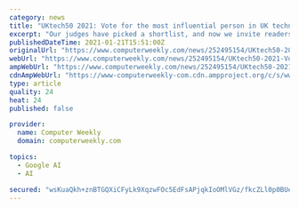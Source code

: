 ```yaml
---
category: news
title: "UKtech50 2021: Vote for the most influential person in UK technology"
excerpt: "Our judges have picked a shortlist, and now we invite readers to tell us who should be chosen as the most influential person in the UK tech scene for 2021 – submit your vote now."
publishedDateTime: 2021-01-21T15:51:00Z
originalUrl: "https://www.computerweekly.com/news/252495154/UKtech50-2021-Vote-for-the-most-influential-person-in-UK-technology"
webUrl: "https://www.computerweekly.com/news/252495154/UKtech50-2021-Vote-for-the-most-influential-person-in-UK-technology"
ampWebUrl: "https://www.computerweekly.com/news/252495154/UKtech50-2021-Vote-for-the-most-influential-person-in-UK-technology?amp=1"
cdnAmpWebUrl: "https://www-computerweekly-com.cdn.ampproject.org/c/s/www.computerweekly.com/news/252495154/UKtech50-2021-Vote-for-the-most-influential-person-in-UK-technology?amp=1"
type: article
quality: 24
heat: 24
published: false

provider:
  name: Computer Weekly
  domain: computerweekly.com

topics:
  - Google AI
  - AI

secured: "wsKuaQkh+znBTGQXiCFyLk9XqzwFOc5EdFsAPjqkIoOMlVGz/fkcZLl0p0BUe1VXMUhNQi4ONxaGIUJbJdmDQIN/ZFVv0z2SA0E5Y9BJIakh04C8ExbiLYEFoa2CiqJQShqt/dBUOm68PWk/gRmH0eMp2sRZiluRPJmaA9XJF45pRAbwgI6RLAa6fihTIBP3dA/ktLcW2ptpW9Yvuqfp5FB/2FkihU8uhp+MamLXfTjzfd0TDzFn7NuiIJystid4+WgInrFWI4VowCZTivRoWddYokYM0woXOFIgfiKGKnvJn47Dw8JDbYxC6KkQoQPOQamhJWEvXcfeQPGNcwmnxL/P7ETk87lDf8gTgnkLKrI=;oE4NCCleaPG2j9pAx9reCA=="
---
```


